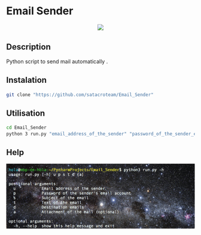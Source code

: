 # Email Sender

<p align="center">
  <img src="https://d1hoh05jeo8jse.cloudfront.net/media/google/gmail-icon.jpg"/>
</p>

## Description
Python script to send mail  automatically .

## Instalation

```bash
git clone "https://github.com/satacroteam/Email_Sender"
```

## Utilisation

```bash
cd Email_Sender
python 3 run.py "email_address_of_the_sender" "password_of_the_sender_email_account" "subject_of_the_mail" "path_of_the_message_txt_file" "path_of_the_destination_emails_txt_file" "path_of_the_attachment"
```

## Help
![](https://github.com/satacroteam/Email_Sender/blob/master/help.png)
